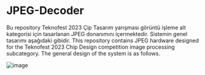 # JPEG-Decoder
Bu repository Teknofest 2023 Çip Tasarım yarışması görüntü işleme alt kategorisi için tasarlanan JPEG donanımını içermektedir. Sistemin genel tasarımı aşağıdaki gibidir.
This repository contains JPEG hardware designed for the Teknofest 2023 Chip Design competition image processing subcategory. The general design of the system is as follows.

![image](https://user-images.githubusercontent.com/45884610/236504977-68f65ee4-1f7e-4a5c-b64f-9a0ef90c1a98.png)
